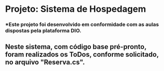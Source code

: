 # Projeto: Sistema de Hospedagem

### *Este projeto foi desenvolvido em conformidade com as aulas dispostas pela plataforma DIO.

## Neste sistema, com código base pré-pronto, foram realizados os ToDos, conforme solicitado, no arquivo "Reserva.cs".
